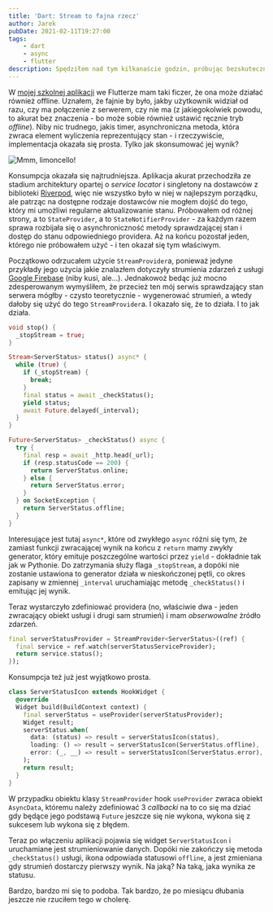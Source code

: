 ```yaml
---
title: 'Dart: Stream to fajna rzecz'
author: Jarek
pubDate: 2021-02-11T19:27:00
tags:
    - dart
    - async
    - flutter
description: Spędziłem nad tym kilkanaście godzin, próbując bezskutecznie zmusić różne rodzaje providerów z biblioteki Riverpod zmusić do cyklicznego powiadamiania o stanie zewnętrznej usługi. Ostatni okazał się być najlepszym, co ja mówię, jedynym jaki działał.
---
```


W [mojej szkolnej aplikacji](https://github.com/zgoda/devlog-microblog-client) we Flutterze mam taki ficzer, że ona może działać również offline. Uznałem, że fajnie by było, jakby użytkownik widział od razu, czy ma połączenie z serwerem, czy nie ma (z jakiegokolwiek powodu, to akurat bez znaczenia - bo może sobie również ustawić ręcznie tryb _offline_). Niby nic trudnego, jakis timer, asynchroniczna metoda, która zwraca element wyliczenia reprezentujący stan - i rzeczywiście, implementacja okazała się prosta. Tylko jak skonsumować jej wynik?

![Mmm, limoncello!](https://i.imgur.com/v6JGOvzh.jpg)

Konsumpcja okazała się najtrudniejsza. Aplikacja akurat przechodziła ze stadium architektury opartej o _service locator_ i singletony na dostawców z biblioteki [Riverpod](https://riverpod.dev/), więc nie wszystko było w niej w najlepszym porządku, ale patrząc na dostępne rodzaje dostawców nie mogłem dojść do tego, który mi umożliwi regularne aktualizowanie stanu. Próbowałem od różnej strony, a to `StateProvider`, a to `StateNotifierProvider` - za każdym razem sprawa rozbijała się o asynchroniczność metody sprawdzającej stan i dostęp do stanu odpowiedniego providera. Aż na końcu pozostał jeden, którego nie próbowałem użyć - i ten okazał się tym właściwym.

Początkowo odrzucałem użycie `StreamProvider`a, ponieważ jedyne przykłady jego użycia jakie znalazłem dotyczyły strumienia zdarzeń z usługi [Google Firebase](https://en.wikipedia.org/wiki/Firebase#User_privacy_controversies) (niby kusi, ale...). Jednakowoż bedąc już mocno zdesperowanym wymyśliłem, że przecież ten mój serwis sprawdzający stan serwera mógłby - czysto teoretycznie - wygenerować strumień, a wtedy dałoby się użyć do tego `StreamProvider`a. I okazało się, że to działa. I to jak działa.

```dart
void stop() {
  _stopStream = true;
}

Stream<ServerStatus> status() async* {
  while (true) {
    if (_stopStream) {
      break;
    }
    final status = await _checkStatus();
    yield status;
    await Future.delayed(_interval);
  }
}

Future<ServerStatus> _checkStatus() async {
  try {
    final resp = await _http.head(_url);
    if (resp.statusCode == 200) {
      return ServerStatus.online;
    } else {
      return ServerStatus.error;
    }
  } on SocketException {
    return ServerStatus.offline;
  }
}
```

Interesujące jest tutaj `async*`, które od zwykłego `async` różni się tym, że zamiast funkcji zwracającej wynik na końcu z `return` mamy zwykły generator, który emituje poszczególne wartości przez `yield` - dokładnie tak jak w Pythonie. Do zatrzymania służy flaga `_stopStream`, a dopóki nie zostanie ustawiona to generator działa w nieskończonej pętli, co okres zapisany w zmiennej `_interval` uruchamiając metodę `_checkStatus()` i emitując jej wynik.

Teraz wystarczyło zdefiniować providera (no, właściwie dwa - jeden zwracający obiekt usługi i drugi sam strumień) i mam _obserwowalne_ żródło zdarzeń.

```dart
final serverStatusProvider = StreamProvider<ServerStatus>((ref) {
  final service = ref.watch(serverStatusServiceProvider);
  return service.status();
});
```

Konsumpcja też już jest wyjątkowo prosta.

```dart
class ServerStatusIcon extends HookWidget {
  @override
  Widget build(BuildContext context) {
    final serverStatus = useProvider(serverStatusProvider);
    Widget result;
    serverStatus.when(
      data: (status) => result = serverStatusIcon(status),
      loading: () => result = serverStatusIcon(ServerStatus.offline),
      error: (_, __) => result = serverStatusIcon(ServerStatus.error),
    );
    return result;
  }
}
```

W przypadku obiektu klasy `StreamProvider` hook `useProvider` zwraca obiekt `AsyncData`, któremu należy zdefiniować 3 _callbacki_ na to co się ma dziać gdy będące jego podstawą `Future` jeszcze się nie wykona, wykona się z sukcesem lub wykona się z błędem.

Teraz po włączeniu aplikacji pojawia się widget `ServerStatusIcon` i uruchamiane jest strumieniowanie danych. Dopóki nie zakończy się metoda `_checkStatus()` usługi, ikona odpowiada statusowi `offline`, a jest zmieniana gdy strumień dostarczy pierwszy wynik. Na jaką? Na taką, jaka wynika ze statusu.

Bardzo, bardzo mi się to podoba. Tak bardzo, że po miesiącu dłubania jeszcze nie rzuciłem tego w cholerę.
